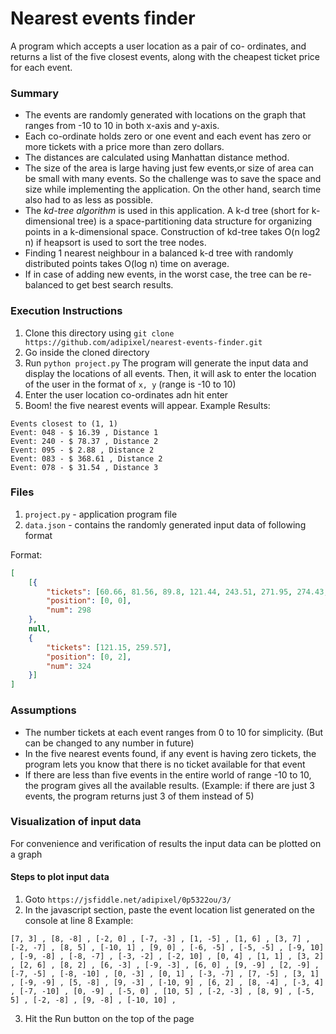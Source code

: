 # Nearest events finder
A program which accepts a user location as a pair of co- ordinates, and returns a list of the five closest events, along with the cheapest ticket price for each event.

### Summary
- The events are randomly generated with locations on the graph that ranges from -10 to 10 in both x-axis and y-axis.
- Each co-ordinate holds zero or one event and each event has zero or more tickets with a price more than zero dollars.
- The distances are calculated using Manhattan distance method.
- The size of the area is large having just few events,or size of area can be small with many events. So the challenge was to save the space and size while implementing the application. On the other hand, search time also had to as less as possible.
- The *kd-tree algorithm* is used in this application. A k-d tree (short for k-dimensional tree) is a space-partitioning data structure for organizing points in a k-dimensional space. Construction of kd-tree takes O(n log2 n) if heapsort is used to sort the tree nodes.
- Finding 1 nearest neighbour in a balanced k-d tree with randomly distributed points takes O(log n) time on average.
- If in case of adding new events, in the worst case, the tree can be re-balanced to get best search results.



### Execution Instructions
1. Clone this directory using `git clone https://github.com/adipixel/nearest-events-finder.git`
2. Go inside the cloned directory
3. Run `python project.py`
The program will generate the input data and display the locations of all events.
Then, it will ask to enter the location of the user in the format of `x, y` (range is -10 to 10)
4. Enter the user location co-ordinates adn hit enter
5. Boom! the five nearest events will appear.
Example Results:
```
Events closest to (1, 1)
Event: 048 - $ 16.39 , Distance 1
Event: 240 - $ 78.37 , Distance 2
Event: 095 - $ 2.88 , Distance 2
Event: 083 - $ 368.61 , Distance 2
Event: 078 - $ 31.54 , Distance 3

```


### Files
1. `project.py` - application program file
2. `data.json` - contains the randomly generated input data of following format

Format:
```json
[
	[{
		"tickets": [60.66, 81.56, 89.8, 121.44, 243.51, 271.95, 274.43, 312.35],
		"position": [0, 0],
		"num": 298
	},
	null,
	{
		"tickets": [121.15, 259.57],
		"position": [0, 2],
		"num": 324
	}]
]
```

### Assumptions
- The number tickets at each event ranges from 0 to 10 for simplicity. (But can be changed to any number in future)
- In the five nearest events found, if any event is having zero tickets, the program lets you know that there is no ticket available for that event
- If there are less than five events in the entire world of range -10 to 10, the program gives all the available results.
(Example: if there are just 3 events, the program returns just 3 of them instead of 5)


### Visualization of input data
For convenience and verification of results the input data can be plotted on a graph
#### Steps to plot input data
1. Goto `https://jsfiddle.net/adipixel/0p5322ou/3/`
2. In the javascript section, paste the event location list generated on the console at line 8
Example:
```
[7, 3] , [8, -8] , [-2, 0] , [-7, -3] , [1, -5] , [1, 6] , [3, 7] , [-2, -7] , [8, 5] , [-10, 1] , [9, 0] , [-6, -5] , [-5, -5] , [-9, 10] , [-9, -8] , [-8, -7] , [-3, -2] , [-2, 10] , [0, 4] , [1, 1] , [3, 2] , [2, 6] , [8, 2] , [6, -3] , [-9, -3] , [6, 0] , [9, -9] , [2, -9] , [-7, -5] , [-8, -10] , [0, -3] , [0, 1] , [-3, -7] , [7, -5] , [3, 1] , [-9, -9] , [5, -8] , [9, -3] , [-10, 9] , [6, 2] , [8, -4] , [-3, 4] , [-7, -10] , [0, -9] , [-5, 0] , [10, 5] , [-2, -3] , [8, 9] , [-5, 5] , [-2, -8] , [9, -8] , [-10, 10] ,
```
3. Hit the Run button on the top of the page



